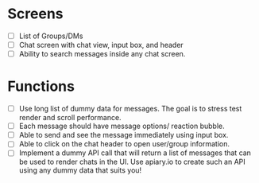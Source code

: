 # Screens

- [ ] List of Groups/DMs
- [ ] Chat screen with chat view, input box, and header
- [ ] Ability to search messages inside any chat screen.

# Functions

- [ ] Use long list of dummy data for messages. The goal is to stress test render and scroll performance.
- [ ] Each message should have message options/ reaction bubble.
- [ ] Able to send and see the message immediately using input box.
- [ ] Able to click on the chat header to open user/group information.
- [ ] Implement a dummy API call that will return a list of messages that can be used to render chats in the UI. Use apiary.io to create such an API using any dummy data that suits you!
